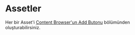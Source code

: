 # Assetler

Her bir Asset'i [Content Browser'un Add Butonu](../Sayfalar/Content%20Browser/Toolbar#add-butonu) bölümünden oluşturabilirsiniz.
